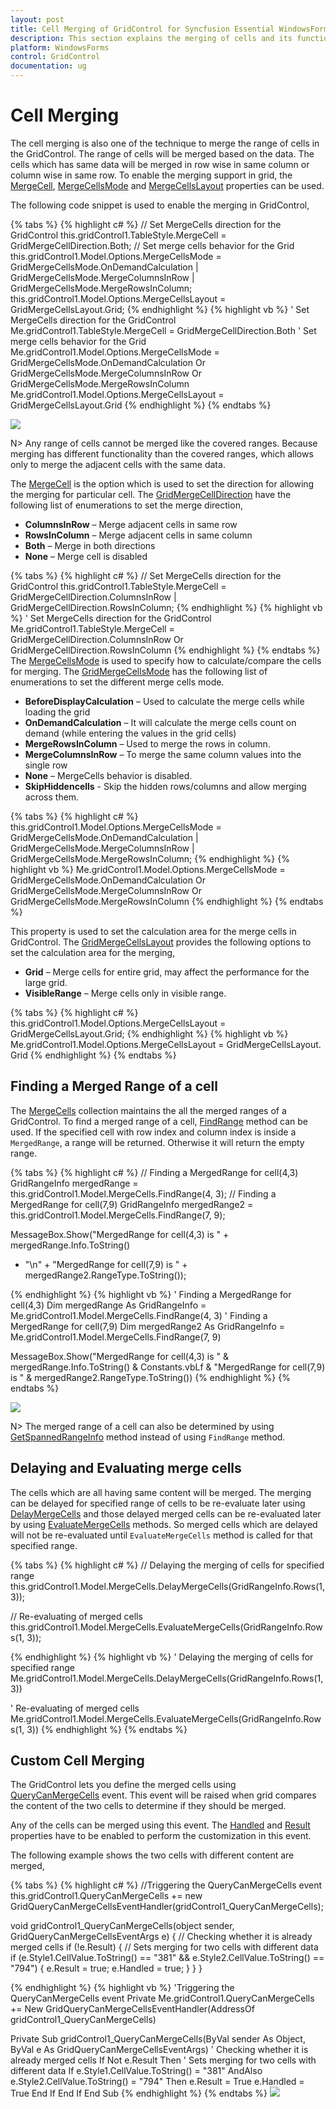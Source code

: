 ```yaml
---
layout: post
title: Cell Merging of GridControl for Syncfusion Essential WindowsForms
description: This section explains the merging of cells and its functionalities
platform: WindowsForms
control: GridControl
documentation: ug
---
```

# Cell Merging
The cell merging is also one of the technique to merge the range of cells in the GridControl. The range of cells will be merged based on the data. The cells which has same data will be merged in row wise in same column or column wise in same row. To enable the merging support in grid, the [MergeCell](http://help.syncfusion.com/cr/cref_files/windowsforms/grid/Syncfusion.Grid.Windows~Syncfusion.Windows.Forms.Grid.GridStyleInfo~MergeCell.html), [MergeCellsMode](http://help.syncfusion.com/cr/cref_files/windowsforms/grid/Syncfusion.Grid.Windows~Syncfusion.Windows.Forms.Grid.GridModelOptions~MergeCellsMode.html) and [MergeCellsLayout](http://help.syncfusion.com/cr/cref_files/windowsforms/grid/Syncfusion.Grid.Windows~Syncfusion.Windows.Forms.Grid.GridMergeCellsLayout.html) properties can be used.

The following code snippet is used to enable the merging in GridControl,

{% tabs %}
{% highlight c# %}
// Set MergeCells direction for the GridControl
this.gridControl1.TableStyle.MergeCell = GridMergeCellDirection.Both;
// Set merge cells behavior for the Grid
this.gridControl1.Model.Options.MergeCellsMode = GridMergeCellsMode.OnDemandCalculation
    | GridMergeCellsMode.MergeColumnsInRow | GridMergeCellsMode.MergeRowsInColumn;
this.gridControl1.Model.Options.MergeCellsLayout = GridMergeCellsLayout.Grid;
{% endhighlight %}
{% highlight vb %}
' Set MergeCells direction for the GridControl
Me.gridControl1.TableStyle.MergeCell = GridMergeCellDirection.Both
' Set merge cells behavior for the Grid
Me.gridControl1.Model.Options.MergeCellsMode = GridMergeCellsMode.OnDemandCalculation Or GridMergeCellsMode.MergeColumnsInRow Or GridMergeCellsMode.MergeRowsInColumn
Me.gridControl1.Model.Options.MergeCellsLayout = GridMergeCellsLayout.Grid
{% endhighlight %}
{% endtabs %}

![](Cell-Merging_images/Cell-Merging_img1.jpeg)

N> Any range of cells cannot be merged like the covered ranges. Because merging has different functionality than the covered ranges, which allows only to merge the adjacent cells with the same data. 

The [MergeCell](http://help.syncfusion.com/cr/cref_files/windowsforms/grid/Syncfusion.Grid.Windows~Syncfusion.Windows.Forms.Grid.GridStyleInfo~MergeCell.html) is the option which is used to set the direction for allowing the merging for particular cell. The [GridMergeCellDirection](http://help.syncfusion.com/cr/cref_files/windowsforms/grid/Syncfusion.Grid.Windows~Syncfusion.Windows.Forms.Grid.GridMergeCellDirection.html) have the following list of enumerations to set the merge direction,

* **ColumnsInRow** – Merge adjacent cells in same row<br/>
* **RowsInColumn** – Merge adjacent cells in same column<br/>
* **Both** – Merge in both directions<br/>
* **None** – Merge cell is disabled <br/>

{% tabs %}
{% highlight c# %}
// Set MergeCells direction for the GridControl
this.gridControl1.TableStyle.MergeCell = GridMergeCellDirection.ColumnsInRow | GridMergeCellDirection.RowsInColumn;
{% endhighlight %}
{% highlight vb %}
' Set MergeCells direction for the GridControl
Me.gridControl1.TableStyle.MergeCell = GridMergeCellDirection.ColumnsInRow Or GridMergeCellDirection.RowsInColumn
{% endhighlight %}
{% endtabs %}
The [MergeCellsMode](http://help.syncfusion.com/cr/cref_files/windowsforms/grid/Syncfusion.Grid.Windows~Syncfusion.Windows.Forms.Grid.GridModelOptions~MergeCellsMode.html) is used to specify how to calculate/compare the cells for merging. The [GridMergeCellsMode](http://help.syncfusion.com/cr/cref_files/windowsforms/grid/Syncfusion.Grid.Windows~Syncfusion.Windows.Forms.Grid.GridMergeCellsMode.html) has the following list of enumerations to set the different merge cells mode.

* **BeforeDisplayCalculation** – Used to calculate the merge cells while loading the grid<br/>
* **OnDemandCalculation** – It will calculate the merge cells count on demand (while entering the values in the grid cells)<br/>
* **MergeRowsInColumn** – Used to merge the rows in column.<br/>
* **MergeColumnsInRow** –  To merge the same column values into the single row<br/>
* **None** – MergeCells behavior is disabled.<br/>
* **SkipHiddencells** - Skip the hidden rows/columns and allow merging across them.<br/>

{% tabs %}
{% highlight c# %}
this.gridControl1.Model.Options.MergeCellsMode = GridMergeCellsMode.OnDemandCalculation | GridMergeCellsMode.MergeColumnsInRow | GridMergeCellsMode.MergeRowsInColumn;
{% endhighlight %}
{% highlight vb %}
Me.gridControl1.Model.Options.MergeCellsMode = GridMergeCellsMode.OnDemandCalculation Or GridMergeCellsMode.MergeColumnsInRow Or GridMergeCellsMode.MergeRowsInColumn
{% endhighlight %}
{% endtabs %}

This property is used to set the calculation area for the merge cells in GridControl. The [GridMergeCellsLayout](http://help.syncfusion.com/cr/cref_files/windowsforms/grid/Syncfusion.Grid.Windows~Syncfusion.Windows.Forms.Grid.GridMergeCellsLayout.html) provides the following options to set the calculation area for the merging,

* **Grid** – Merge cells for entire grid, may affect the performance for the large grid.<br/>
* **VisibleRange** – Merge cells only in visible range.<br/>

{% tabs %}
{% highlight c# %}
this.gridControl1.Model.Options.MergeCellsLayout = GridMergeCellsLayout.Grid;
{% endhighlight %}
{% highlight vb %}
Me.gridControl1.Model.Options.MergeCellsLayout = GridMergeCellsLayout.Grid
{% endhighlight %}
{% endtabs %}

## Finding a Merged Range of a cell
The [MergeCells](http://help.syncfusion.com/cr/cref_files/windowsforms/grid/Syncfusion.Grid.Windows~Syncfusion.Windows.Forms.Grid.GridModelMergeCells.html) collection maintains the all the merged ranges of a GridControl. To find a merged range of a cell, [FindRange](http://help.syncfusion.com/cr/cref_files/windowsforms/grid/Syncfusion.Grid.Windows~Syncfusion.Windows.Forms.Grid.GridModelMergeCells~FindRange.html) method can be used. If the specified cell with row index and column index is inside a ` MergedRange `, a range will be returned. Otherwise it will return the empty range.

{% tabs %}
{% highlight c# %}
// Finding a MergedRange for cell(4,3)
GridRangeInfo mergedRange = this.gridControl1.Model.MergeCells.FindRange(4, 3);
// Finding a MergedRange for cell(7,9)
GridRangeInfo mergedRange2 = this.gridControl1.Model.MergeCells.FindRange(7, 9);

MessageBox.Show("MergedRange for cell(4,3) is " + mergedRange.Info.ToString()
+ "\n" + "MergedRange for cell(7,9) is " + mergedRange2.RangeType.ToString());

{% endhighlight %}
{% highlight vb %}
' Finding a MergedRange for cell(4,3)
Dim mergedRange As GridRangeInfo = Me.gridControl1.Model.MergeCells.FindRange(4, 3)
' Finding a MergedRange for cell(7,9)
Dim mergedRange2 As GridRangeInfo = Me.gridControl1.Model.MergeCells.FindRange(7, 9)

MessageBox.Show("MergedRange for cell(4,3) is " & mergedRange.Info.ToString() & Constants.vbLf & "MergedRange for cell(7,9) is " & mergedRange2.RangeType.ToString())
{% endhighlight %}
{% endtabs %}

![](Cell-Merging_images/Cell-Merging_img2.jpeg)

N> The merged range of a cell can also be determined by using [GetSpannedRangeInfo](http://help.syncfusion.com/windowsforms/grid/working-with-rows-and-columns#finding-covered-range-floating-range-or-merged-range-of-a-cell) method instead of using `FindRange` method. 

## Delaying and Evaluating merge cells
The cells which are all having same content will be merged. The merging can be delayed for specified range of cells to be re-evaluate later using [DelayMergeCells](http://help.syncfusion.com/cr/cref_files/windowsforms/grid/Syncfusion.Grid.Windows~Syncfusion.Windows.Forms.Grid.GridModelMergeCells~DelayMergeCells.html) and those delayed merged cells can be re-evaluated later by using [EvaluateMergeCells](http://help.syncfusion.com/cr/cref_files/windowsforms/grid/Syncfusion.Grid.Windows~Syncfusion.Windows.Forms.Grid.GridModelMergeCells~EvaluateMergeCells.html) methods. So merged cells which are delayed will not be re-evaluated until `EvaluateMergeCells` method is called for that specified range.

{% tabs %}
{% highlight c# %}
// Delaying the merging of cells for specified range
this.gridControl1.Model.MergeCells.DelayMergeCells(GridRangeInfo.Rows(1, 3));

// Re-evaluating of merged cells
this.gridControl1.Model.MergeCells.EvaluateMergeCells(GridRangeInfo.Rows(1, 3));

{% endhighlight %}
{% highlight vb %}
' Delaying the merging of cells for specified range
Me.gridControl1.Model.MergeCells.DelayMergeCells(GridRangeInfo.Rows(1, 3))

' Re-evaluating of merged cells
Me.gridControl1.Model.MergeCells.EvaluateMergeCells(GridRangeInfo.Rows(1, 3))
{% endhighlight %}
{% endtabs %}

## Custom Cell Merging 
The GridControl lets you define the merged cells using [QueryCanMergeCells](http://help.syncfusion.com/cr/cref_files/windowsforms/grid/Syncfusion.Grid.Windows~Syncfusion.Windows.Forms.Grid.GridControl~QueryCanMergeCells_EV.html) event. This event will be raised when grid compares the content of the two cells to determine if they should be merged.

Any of the cells can be merged using this event. The [Handled](http://help.syncfusion.com/cr/cref_files/windowsforms/grid/Syncfusion.Shared.Base~Syncfusion.ComponentModel.SyncfusionHandledEventArgs~Handled.html) and [Result](http://help.syncfusion.com/cr/cref_files/windowsforms/grid/Syncfusion.Grid.Windows~Syncfusion.Windows.Forms.Grid.GridQueryCanMergeCellsEventArgs~Result.html) properties have to be enabled to perform the customization in this event. 

The following example shows the two cells with different content are merged,

{% tabs %}
{% highlight c# %}
//Triggering the QueryCanMergeCells event
this.gridControl1.QueryCanMergeCells += new GridQueryCanMergeCellsEventHandler(gridControl1_QueryCanMergeCells);

void gridControl1_QueryCanMergeCells(object sender, GridQueryCanMergeCellsEventArgs e)
 {
      // Checking whether it is already merged cells
      if (!e.Result)
      {
            // Sets merging for two cells with different data
            if (e.Style1.CellValue.ToString() == "381" && e.Style2.CellValue.ToString() == "794")
                {
                  e.Result = true;
                  e.Handled = true;
                }
       }
}

{% endhighlight %}
{% highlight vb %}
'Triggering the QueryCanMergeCells event
Private Me.gridControl1.QueryCanMergeCells += New GridQueryCanMergeCellsEventHandler(AddressOf gridControl1_QueryCanMergeCells)

Private Sub gridControl1_QueryCanMergeCells(ByVal sender As Object, ByVal e As GridQueryCanMergeCellsEventArgs)
      ' Checking whether it is already merged cells
      If Not e.Result Then
            ' Sets merging for two cells with different data
            If e.Style1.CellValue.ToString() = "381" AndAlso e.Style2.CellValue.ToString() = "794" Then
                  e.Result = True
                  e.Handled = True
            End If
      End If
End Sub
{% endhighlight %}
{% endtabs %}
![](Cell-Merging_images/Cell-Merging_img3.jpeg)

